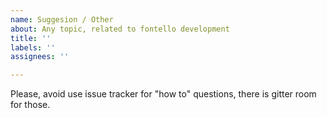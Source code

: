 ```yaml
---
name: Suggesion / Other
about: Any topic, related to fontello development
title: ''
labels: ''
assignees: ''

---
```


Please, avoid use issue tracker for "how to" questions, there is gitter room for those.
